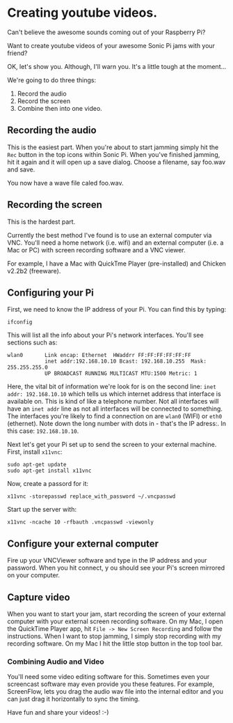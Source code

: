 # Creating youtube videos.

Can't believe the awesome sounds coming out of your Raspberry Pi? 

Want to create youtube videos of your awesome Sonic Pi jams with your friend?

OK, let's show you. Although, I'll warn you. It's a little tough at the moment...

We're going to do three things:

1. Record the audio
2. Record the screen
3. Combine then into one video.

## Recording the audio

This is the easiest part. When you're about to start jamming simply hit
the `Rec` button in the top icons within Sonic Pi. When you've finished
jamming, hit it again and it will open up a save dialog. Choose a
filename, say foo.wav and save.

You now have a wave file caled foo.wav.

## Recording the screen

This is the hardest part.

Currently the best method I've found is to use an external computer via
VNC. You'll need a home network (i.e. wifi) and an external computer
(i.e. a Mac or PC) with screen recording software and a VNC viewer.

For example, I have a Mac with QuickTme Player (pre-installed) and
Chicken v2.2b2 (freeware).

## Configuring your Pi

First, we need to know the IP address of your Pi. You can find this by
typing:

    ifconfig
    
This will list all the info about your Pi's network interfaces. You'll
see sections such as:

    wlan0       Link encap: Ethernet  HWaddrr FF:FF:FF:FF:FF:FF
                inet addr:192.168.10.10 Bcast: 192.168.10.255  Mask: 255.255.255.0
                UP BROADCAST RUNNING MULTICAST MTU:1500 Metric: 1
                
Here, the vital bit of information we're look for is on the second line:
`inet addr: 192.168.10.10` which tells us which internet address that
interface is available on. This is kind of like a telephone number. Not
all interfaces will have an `inet addr` line as not all interfaces will
be connected to something. The interfaces you're likely to find a
connection on are `wlan0` (WIFI) or `eth0` (ethernet). Note down the
long number with dots in - that's the IP adress:. In this case:
`192.168.10.10`.

Next let's get your Pi set up to send the screen to your external
machine. First, install `x11vnc`:

    sudo apt-get update
    sudo apt-get install x11vnc

Now, create a passord for it:

    x11vnc -storepasswd replace_with_password ~/.vncpasswd

Start up the server with:

    x11vnc -ncache 10 -rfbauth .vncpasswd -viewonly


## Configure your external computer

Fire up your VNCViewer software and type in the IP address and your
password. When you hit connect, y ou should see your Pi's screen
mirrored on your computer.

## Capture video

When you want to start your jam, start recording the screen of your
external computer with your external screen recording software. On my
Mac, I open the QuickTime Player app, hit `File -> New Screen Recording`
and follow the instructions. When I want to stop jamming, I simply stop
recording with my recording software. On my Mac I hit the little stop
button in the top tool bar.

### Combining Audio and Video

You'll need some video editing software for this. Sometimes even your
screencast software may even provide you these features. For example,
ScreenFlow, lets you drag the audio wav file into the internal editor
and you can just drag it horizontally to sync the timing.

Have fun and share your videos! :-)


